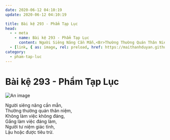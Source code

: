 ```yaml
---
date: 2020-06-12 04:10:19
update: 2020-06-12 04:10:19

title: Bài kệ 293 - Phẩm Tạp Lục
head:
  - - meta
    - name: Bài kệ 293 - Phẩm Tạp Lục
      content: Người Siêng Năng Cần Mẫn,<Br>Thường Thường Quán Thân Niệm,<Br>Không Làm Việc Không Đáng,<Br>Gắng Làm Việc Đáng Làm,<Br>Người Tư Niệm Giác Tỉnh,<Br>Lậu Hoặc Được Tiêu Trừ.<Br>
  - [link, { as: image, rel: preload, href: https://maithanhduyan.github.io/kinh-phap-cu/img/pham-tap-luc/pham-tap-luc-293.jpg }]
category:
  - pham-tap-luc
---
```


# Bài kệ 293 - Phẩm Tạp Lục

![An image](/img/pham-tap-luc/pham-tap-luc-293.jpg)

Người siêng năng cần mẫn,<br>Thường thường quán thân niệm,<br>Không làm việc không đáng,<br>Gắng làm việc đáng làm,<br>Người tư niệm giác tỉnh,<br>Lậu hoặc được tiêu trừ.<br>

